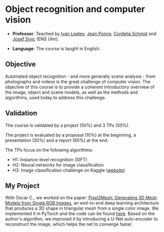 # Object recognition and computer vision

* **Professor**: Teached by [Ivan Lpatev](https://scholar.google.com/citations?user=-9ifK0cAAAAJ&hl=en), [Jean Ponce](https://scholar.google.com/citations?user=vC2vywcAAAAJ&hl=en), [Cordelia Schmid](https://scholar.google.com/citations?user=IvqCXP4AAAAJ&hl=en) and [Josef Sivic](https://scholar.google.com/citations?user=NCtKHnQAAAAJ&hl=en) (ENS Ulm).

* **Language**: The course is taught in English.

## Objective

Automated object recognition - and more generally scene analysis - from photographs and videos is the great challenge of computer vision. The objective of this course is to provide a coherent introductory overview of the image, object and scene models, as well as the methods and algorithms, used today to address this challenge.

## Validation

The course is validated by a project (50%) and 3 TPs (50%).

The project is evaluated by a proposal (10%) at the beginning, a presentation (30%) and a report (60%) at the end.

The TPs focus on the following algorithms:

* H1: Instance-level recognition (SIFT)
* H2: Neural networks for image classification
* H3: Image classification challenge on Kaggle ([website](https://www.kaggle.com/c/mva-recvis-2018))

## My Project

With Oscar C., we worked on the paper: [Pixel2Mesh: Generating 3D Mesh Models from Single RGB Images](http://openaccess.thecvf.com/content_ECCV_2018/papers/Nanyang_Wang_Pixel2Mesh_Generating_3D_ECCV_2018_paper.pdf), an end-to-end deep learning architecture that produces a 3D shape in triangular mesh from a single color image. We implemented it in PyTorch and the code can be found [here](https://github.com/Tong-ZHAO/Pixel2Mesh-Pytorch). Based on the author's algorithm, we improved it by introducing a U-Net auto-encoder to reconstruct the image, which helps the net to converge faster.